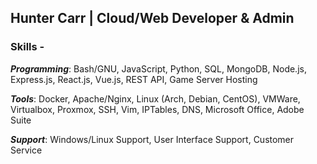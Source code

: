 ## Hunter Carr | Cloud/Web Developer & Admin

### Skills - 
***Programming***: Bash/GNU, JavaScript, Python, SQL, MongoDB, Node.js, Express.js, React.js, Vue.js, REST API, Game Server Hosting

***Tools***: Docker, Apache/Nginx, Linux (Arch, Debian, CentOS), VMWare, Virtualbox, Proxmox, SSH, Vim, IPTables, DNS, Microsoft Office, Adobe Suite

***Support***: Windows/Linux Support, User Interface Support, Customer Service
